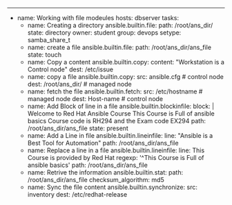 ---    
- name: Working with file modeules
  hosts: dbserver
  tasks:
   - name: Creating a directory
     ansible.builtin.file:
      path: /root/ans_dir/
      state: directory
      owner: student
      group: devops
      setype: samba_share_t
   - name: create a file
     ansible.builtin.file:
      path: /root/ans_dir/ans_file
      state: touch
   - name: Copy a content
     ansible.builtin.copy:
      content: "Workstation is a Control node"
      dest: /etc/issue
   - name: copy a file
     ansible.builtin.copy:
      src: ansible.cfg     # control node 
      dest: /root/ans_dir/ # managed node
   - name: fetch the file
     ansible.builtin.fetch:
      src: /etc/hostname   # managed node 
      dest: Host-name      # control node
   - name: Add Block of line in a file
     ansible.builtin.blockinfile:
      block: |
       Welcome to Red Hat Ansible Course
       This Course is Full of ansible basics
       Course code is RH294 and the Exam code EX294
      path: /root/ans_dir/ans_file
      state: present
   - name: Add a Line in file
     ansible.builtin.lineinfile:
      line: "Ansible is a Best Tool for Automation"
      path: /root/ans_dir/ans_file
   - name: Replace a line in a file
     ansible.builtin.lineinfile:
      line: This Course is provided by Red Hat
      regexp: '^This Course is Full of ansible basics'
      path: /root/ans_dir/ans_file
   - name: Retrive the information
     ansible.builtin.stat:
      path: /root/ans_dir/ans_file
      checksum_algorithm: md5
   - name: Sync the file content
     ansible.builtin.synchronize:
      src: inventory
      dest: /etc/redhat-release
